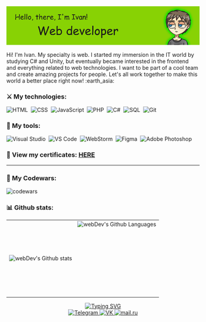 <img src="https://raw.githubusercontent.com/KacIvan/KacIvan/main/header_pic.png" alt="Header logo">
<p>Hi! I'm Ivan. My specialty is web. I started my immersion in the IT world by studying C# and Unity, but eventually became interested in the frontend and everything related to web technologies. I want to be part of a cool team and create amazing projects for people. Let's all work together to make this world a better place right now! :earth_asia:</p>

### :crossed_swords: My technologies:
<div>
  <img src="https://cdn-icons-png.flaticon.com/512/174/174854.png" title="HTML" alt="HTML" width="35" height="35"/>&nbsp
  <img src="https://cdn-icons-png.flaticon.com/512/732/732190.png" title="CSS" alt="CSS" width="35" height="35"/>&nbsp
  <img src="https://cdn-icons-png.flaticon.com/512/5968/5968292.png" title="JavaScript" alt="JavaScript" width="35" height="35"/>&nbsp
  <img src="https://cdn-icons-png.flaticon.com/512/919/919830.png" title="PHP" alt="PHP" width="35" height="35"/>&nbsp
  <img src="https://cdn-icons-png.flaticon.com/512/6132/6132221.png" title="I know the basics C#" alt="C#" width="35" height="35"/>&nbsp
  <img src="https://cdn-icons-png.flaticon.com/512/2772/2772128.png" title="SQL" alt="SQL" width="35" height="35"/>&nbsp
  <img src="https://cdn-icons-png.flaticon.com/512/4494/4494740.png" title="Git" alt="Git" width="35" height="35"/>&nbsp
</div>

### :toolbox: My tools:
<div>
  <img src="https://img.icons8.com/color/256/visual-studio--v2.png" title="Visual Studio" alt="Visual Studio" width="35" height="35"/>&nbsp
  <img src="https://img.icons8.com/color/256/visual-studio-code-2019.png" title="VS Code" alt="VS Code" width="35" height="35"/>&nbsp
  <img src="https://img.icons8.com/color/256/webstorm.png" title="WebStorm" alt="WebStorm" width="35" height="35"/>&nbsp
  <img src="https://img.icons8.com/fluency/256/figma.png" title="Figma" alt="Figma" width="35" height="35"/>&nbsp
  <img src="https://img.icons8.com/color/256/adobe-photoshop.png" title="Adobe Photoshop" alt="Adobe Photoshop" width="35" height="35"/>&nbsp
</div>

### 📜 View my certificates: <a href="https://drive.google.com/drive/folders/1h9t79JCPhcv6xnPtJbdu8ia_5-wCsWYq?usp=sharing" title="Follow the link if you want to see my diplomas and certificates" target="_blank">HERE</a>

---
### 📀 My Codewars:
![codewars](https://www.codewars.com/users/KacIvan/badges/large)

### :bar_chart: Github stats:
<table>
  <tr>
    <td>
      <img align="left" src="http://github-profile-summary-cards.vercel.app/api/cards/stats?username=kacivan&theme=chartreuse_dark" alt="webDev's Github stats" />
    </td>
    <td>
      <img height="195px" align="right" alt="webDev's Github Languages" src="https://github-readme-stats-sigma-five.vercel.app/api/top-langs/?username=KacIvan&layout=compact&theme=chartreuse-dark" />
    </td>
  </tr>
</table>
<div id="footer" align="center">
    <a href="https://git.io/typing-svg"><img src="https://readme-typing-svg.demolab.com?font=Fira+Code&duration=4000&pause=500&color=88D204&background=88D20400&center=true&vCenter=true&width=500&lines=Nice+to+meet+you!;Send+me+if+you+have+any+questions.;I'll+be+glad+to+chat+%3A)" alt="Typing SVG" /></a>
    <br>
    <a href="https://t.me/KacIvan" target="_blank" rel="noopener noreferrer">
        <img src="https://cdn-icons-png.flaticon.com/512/2111/2111646.png" title="Contact me on Telegram" width="30" height="30" alt="Telegram" />
    </a>   
    <a href="https://vk.com/li_kell" target="_blank" rel="noopener noreferrer">
        <img src="https://cdn-icons-png.flaticon.com/512/145/145813.png" title="Contact me on VK" width="30" height="30" alt="VK" />
    </a>   
    <a href="mailto:kimimaro13@mail.ru" target="_blank" rel="noopener noreferrer">
        <img src="https://cdn-icons-png.flaticon.com/512/726/726573.png" title="Send me an email" width="30" height="30" alt="mail.ru" />
    </a>
</div>

